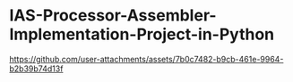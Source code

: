 # IAS-Processor-Assembler-Implementation-Project-in-Python

https://github.com/user-attachments/assets/7b0c7482-b9cb-461e-9964-b2b39b74d13f

